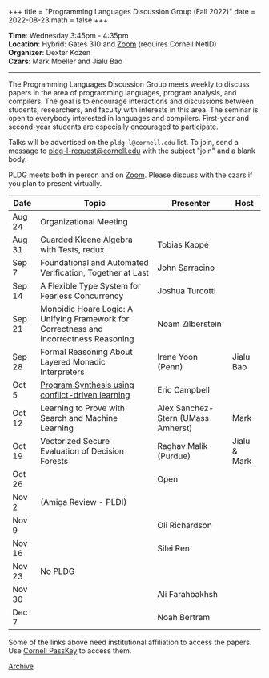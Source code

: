 +++
title = "Programming Languages Discussion Group (Fall 2022)"
date = 2022-08-23
math = false
+++

**Time**: Wednesday 3:45pm - 4:35pm <br/>
**Location**: Hybrid: Gates 310 and [Zoom][] (requires Cornell NetID) <br/>
**Organizer**: Dexter Kozen <br/>
**Czars**: Mark Moeller and Jialu Bao

---

The Programming Languages Discussion Group meets weekly to discuss papers in the
area of programming languages, program analysis, and compilers. The goal is to
encourage interactions and discussions between students, researchers, and
faculty with interests in this area. The seminar is open to everybody interested
in languages and compilers. First-year and second-year students are especially encouraged to participate. 



Talks will be advertised on the `pldg-l@cornell.edu` list. To join, send a
message to [pldg-l-request@cornell.edu][join-pldg] with the subject "join" and a
blank body.

PLDG meets both in person and on [Zoom][]. Please discuss with the czars if you
plan to present virtually.


| Date    | Topic                  | Presenter      | Host |
|---------|------------------------|----------------|------|
| Aug 24  | Organizational Meeting |                |      |
| Aug 31  | Guarded Kleene Algebra with Tests, redux | Tobias Kappé |      |
| Sep 7   | Foundational and Automated Verification, Together at Last                      | John Sarracino |      |
| Sep 14  | A Flexible Type System for Fearless Concurrency    | Joshua Turcotti  |      |
| Sep 21  | Monoidic Hoare Logic: A Unifying Framework for Correctness and Incorrectness Reasoning | Noam Zilberstein |      |
| Sep 28  | Formal Reasoning About Layered Monadic Interpreters | Irene Yoon (Penn) | Jialu Bao  |
| Oct 5   | [Program Synthesis using conflict-driven learning][synth] | Eric Campbell   |      |
| Oct 12  | Learning to Prove with Search and Machine Learning | Alex Sanchez-Stern (UMass Amherst) | Mark |
| Oct 19  | Vectorized Secure Evaluation of Decision Forests | Raghav Malik (Purdue) | Jialu & Mark |
| Oct 26  |                        | Open |      |
| Nov 2   | (Amiga Review - PLDI)  |                |      |
| Nov 9   |                        | Oli Richardson |      |
| Nov 16  |                        | Silei Ren |      |
| Nov 23  | No PLDG                |                |      |
| Nov 30  |                        | Ali Farahbakhsh |      |
| Dec 7   |                        | Noah Bertram   |      |


Some of the links above need institutional affiliation to access the papers.
Use [Cornell PassKey](https://www.library.cornell.edu/services/apps/passkey)
to access them.

[Archive](../)

[join-pldg]: mailto:pldg-l-request@cornell.edu?subject=join
[zoom]: https://cornell.zoom.us/j/231639869?pwd=UHNVcnY3ZXVydk5pcTRyQk5ncEhJZz09
[synth]:https://dl.acm.org/doi/10.1145/3192366.3192382
